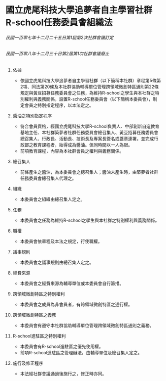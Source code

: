 # 國立虎尾科技大學追夢者自主學習社群R-school任務委員會組織法

###### 民國一百零七年十二月二十五日第1屆第2次社群會議訂定
###### 民國一百零八年十二月三十日第2屆第1次社群會議廢止

1. 依據
	- 依國立虎尾科技大學追夢者自主學習社群（以下簡稱本社群）章程第5條第2項、同法第20條及本社群協助輔導單位管理跨領域微創特區通則第22條規定與黃豆招募任務委員會之任務，為維持R-school之學生與本社群之特別權利與義務關係，設置R-school任務委員會（以下簡稱本委員會），制定會員之特別指定程序，以本法定之。

2. 醬油之特別指定程序
	- 符合會員資格，經國立虎尾科技大學R-school負責人、中部創新自造教育基地主任、本社群築夢者社群任務委員會總召集人、黃豆招募任務委員會總召集人、行政長、活動長、技術長及專案長簽名或蓋章連署，並完成行政部之教育課程者，始得成為醬油。但同時間以一人為限。
	- 前項教育課程，內容為本社群會員之權利與義務關係。

3. 總召集人
	- 前條產生之醬油，為本委員會之總召集人；醬油未產生時，由築夢者社群任務委員會總召集人代理之。

4. 組織
	- 本委員會之組織由總召集人定之。

5. 任務
	- 本委員會之任務為維持R-school之學生與本社群之特別權利與義務關係。

6. 職權
	- 本委員會依章程及本法之規定，行使職權。

7. 議事規則
	- 本委員會之議事規則由總召集人定之。

8. 經費來源
	- 本委員會之經費來源為輔導單位或本委員會自行籌措。

9. 跨領域微創特區之特別權利
	- 本委員會之成員為非會員者，有跨領域微創特區之通行權。

10. 跨領域微創特區之義務
	- 本委員會有遵守本社群協助輔導單位管理跨領域微創特區通則之義務。

11. R-school進駐區之特別權利
	- 本委員會有R-school進駐區之優先使用權。
	- 前項R-school進駐區之管理辦法，由輔導單位及總召集人定之。

12. 施行及修正程序
	- 本法經社群會議通過後施行之，修正時亦同。